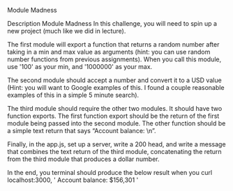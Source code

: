 Module Madness

Description
Module Madness
In this challenge, you will need to spin up a new project (much like we did in lecture).

The first module will export a function that returns a random number after taking in a min and max value as arguments (hint: you can use random number functions from previous assignments). When you call this module, use '100' as your min, and '1000000' as your max.

The second module should accept a number and convert it to a USD value (Hint: you will want to Google examples of this. I found a couple reasonable examples of this in a simple 5 minute search).

The third module should require the other two modules. It should have two function exports. The first function export should be the return of the first module being passed into the second module. The other function should be a simple text return that says “Account balance: \n”.

Finally, in the app.js, set up a server, write a 200 head, and write a message that combines the text return of the third module, concatenating the return from the third module that produces a dollar number.

In the end, you terminal should produce the below result when you curl localhost:3000, ' Account balance: $156,301 '

